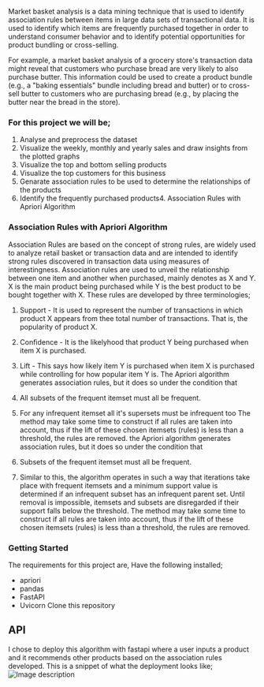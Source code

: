 Market basket analysis is a data mining technique that is used to identify association rules between items in large data sets of transactional data. It is used to identify which items are frequently purchased together in order to understand consumer behavior and to identify potential opportunities for product bundling or cross-selling.

For example, a market basket analysis of a grocery store's transaction data might reveal that customers who purchase bread are very likely to also purchase butter. This information could be used to create a product bundle (e.g., a "baking essentials" bundle including bread and butter) or to cross-sell butter to customers who are purchasing bread (e.g., by placing the butter near the bread in the store).

### For this project we will be;

1. Analyse and preprocess the dataset
2. Visualize the weekly, monthly and yearly sales and draw insights from the plotted graphs
3. Visualize the top and bottom selling products
4. Visualize the top customers for this business
5. Genarate association rules to be used to determine the relationships of the products
6. Identify the frequently purchased products4. Association Rules with Apriori Algorithm

### Association Rules with Apriori Algorithm
Association Rules are based on the concept of strong rules, are widely used to analyze retail basket or transaction data and are intended to identify strong rules discovered in transaction data using measures of interestingness. Association rules are used to unveil the relationship between one item and another when purchased, mainly denotes as X and Y. X is the main product being purchased while Y is the best product to be bought together with X. These rules are developed by three terminologies;

1. Support - It is used to represent the number of transactions in which product X appears from thee total number of transactions. That is, the popularity of product X.
2. Confidence - It is the likelyhood that product Y being purchased when item X is purchased.
3. Lift -  This says how likely item Y is purchased when item X is purchased while controlling for how popular item Y is.
The Apriori algorithm generates association rules, but it does so under the condition that

1. All subsets of the frequent itemset must all be frequent.
2. For any infrequent itemset all it's supersets must be infrequent too
The method may take some time to construct if all rules are taken into account, thus if the lift of these chosen itemsets (rules) is less than a threshold, the rules are removed. the Apriori algorithm generates association rules, but it does so under the condition that

1. Subsets of the frequent itemset must all be frequent.
2. Similar to this, the algorithm operates in such a way that iterations take place with frequent itemsets and a minimum support value is determined if an infrequent subset has an infrequent parent set. Until removal is impossible, itemsets and subsets are disregarded if their support falls below the threshold.
The method may take some time to construct if all rules are taken into account, thus if the lift of these chosen itemsets (rules) is less than a threshold, the rules are removed.


### Getting Started
The requirements for this project are,
Have the following installed;
  - apriori
  - pandas
  - FastAPI
  - Uvicorn
Clone this repository

## API
I chose to deploy this algorithm with fastapi where a user inputs a product and it recommends other products based on the association rules developed.
This is a snippet of what the deployment looks like;
![Image description](https://dev-to-uploads.s3.amazonaws.com/uploads/articles/sqetevka9vwjk3f4ugwf.png)
